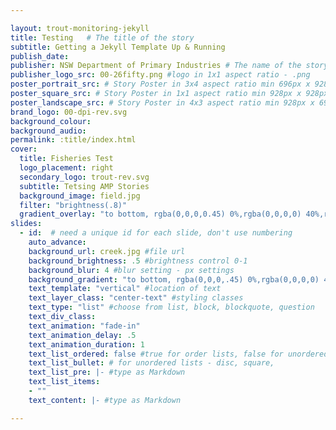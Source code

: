 ```yaml
---

layout: trout-monitoring-jekyll
title: Testing   # The title of the story
subtitle: Getting a Jekyll Template Up & Running
publish_date:
publisher: NSW Department of Primary Industries # The name of the story's publisher
publisher_logo_src: 00-26fifty.png #logo in 1x1 aspect ratio - .png
poster_portrait_src: # Story Poster in 3x4 aspect ratio min 696px x 928px
poster_square_src: # Story Poster in 1x1 aspect ratio min 928px x 928px
poster_landscape_src: # Story Poster in 4x3 aspect ratio min 928px x 696px
brand_logo: 00-dpi-rev.svg
background_colour:
background_audio:
permalink: :title/index.html
cover:
  title: Fisheries Test
  logo_placement: right
  secondary_logo: trout-rev.svg
  subtitle: Tetsing AMP Stories
  background_image: field.jpg
  filter: "brightness(.8)"
  gradient_overlay: "to bottom, rgba(0,0,0,0.45) 0%,rgba(0,0,0,0) 40%,rgba(0,0,0,0) 100%"
slides:
  - id:  # need a unique id for each slide, don't use numbering
    auto_advance:
    background_url: creek.jpg #file url
    background_brightness: .5 #brightness control 0-1
    background_blur: 4 #blur setting - px settings
    background_gradient: "to bottom, rgba(0,0,0,.45) 0%,rgba(0,0,0,0) 40%,rgba(0,0,0,0) 100%" # add in CSS gradient
    text_template: "vertical" #location of text
    text_layer_class: "center-text" #styling classes
    text_type: "list" #choose from list, block, blockquote, question
    text_div_class:
    text_animation: "fade-in"
    text_animation_delay: .5
    text_animation_duration: 1
    text_list_ordered: false #true for order lists, false for unordered
    text_list_bullet: # for unordered lists - disc, square,
    text_list_pre: |- #type as Markdown
    text_list_items:
    - ""
    text_content: |- #type as Markdown

---
```

